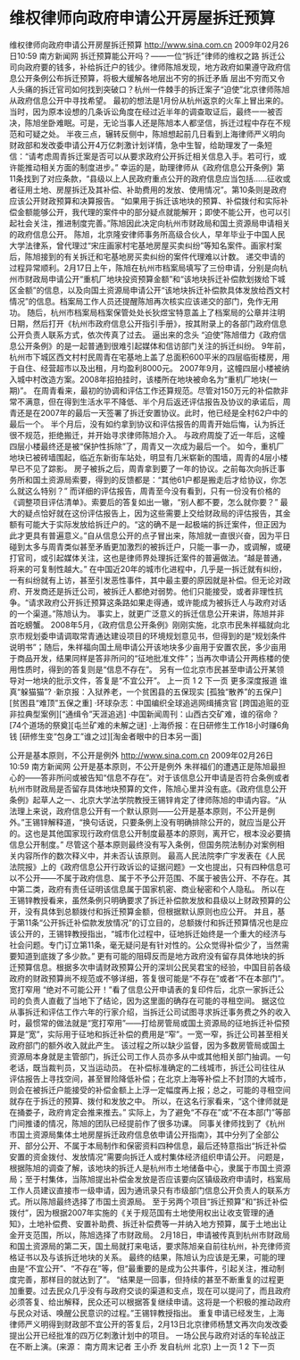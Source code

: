 # 维权律师向政府申请公开房屋拆迁预算

维权律师向政府申请公开房屋拆迁预算
http://www.sina.com.cn  2009年02月26日10:59   南方新闻网
拆迁预算能公开吗？——一位“拆迁”律师的维权之路
拆迁公司向政府要的钱多，补给拆迁户的钱少。律师陈旭发现，地方政府如果遵守政府信息公开条例公布拆迁预算，将极大缓解各地层出不穷的拆迁矛盾
层出不穷而又令人头痛的拆迁官司如何找到突破口？杭州一件棘手的拆迁案子“迫使”北京律师陈旭从政府信息公开中寻找希望。
最初的想法是1月份从杭州返京的火车上冒出来的。当时，因为原本设想的几条诉讼角度在经过近半年的调查取证后，最终一一被否决，陈旭坐卧难眠。可是，无论当事人还是陈旭本人都坚信，拆迁过程中存在不规范和可疑之处。
半夜三点，辗转反侧中，陈旭想起前几日看到上海律师严义明向财政部和发改委申请公开4万亿刺激计划详情，急中生智，给助理发了一条短信：“请考虑周青拆迁案是否可以从要求政府公开拆迁相关信息入手。若可行，或许能推动相关方面的制度进步。”
幸运的是，助理律师从《政府信息公开条例》第11条找到了对应条款，“县级以上人民政府重点公开的政府信息应当包括……征收或者征用土地、房屋拆迁及其补偿、补助费用的发放、使用情况”。第10条则是政府应该公开财政预算和决算报告。
“如果用于拆迁该地块的预算、补偿拨付和实际补偿金额能够公开，我代理的案件中的部分疑点就能解开；即使不能公开，也可以引起社会关注，推进制度完善。”陈旭因此决定向杭州市财政局和国土资源局申请相关的政府信息公开。
陈旭，北京隆安律师事务所高级合伙人，早年毕业于中国人民大学法律系，曾代理过“宋庄画家村宅基地房屋买卖纠纷”等知名案件。画家村案后，陈旭接到的有关拆迁和宅基地房买卖纠纷的案件代理难以计数。
递交申请的过程异常顺利。2月17日上午，陈旭在杭州市档案局填写了三份申请，分别是向杭州市财政局申请公开“重机厂地块投资预算金额”和“该地块拆迁补偿款划拨给下城区金额”的信息，以及向国土资源局申请公开“该地块拆迁补偿款具体发放给西文村情况”的信息。档案局工作人员还提醒陈旭再次核实应该递交的部门，免作无用功。
随后，杭州市档案局档案保管处处长狄煜宝特意盖上了档案局的公章并注明日期，然后打开《杭州市政府信息公开指引手册》，按其附录上的各部门政府信息公开负责人联系方式，依次传真了过去。
逼出来的念头
“迫使”陈旭借力《政府信息公开条例》的是一起普通到很难引起媒体和信访部门关注的拆迁纠纷。
9年前，杭州市下城区西文村村民周青在宅基地上盖了总面积600平米的四层临街楼房，用于自住、经营超市以及出租，月均盈利8000元。
2007年9月，这幢四层小楼被纳入城中村改造方案。2008年招拍挂时，该楼所在地块被命名为“重机厂地块(一期)”。
在周青看来，最初的协调和评估工作还算规范。尽管对150万元的补偿款非常不满意，但在得到生活水平不降低、半个月后返还评估报告及协议的承诺后，周青还是在2007年的最后一天签署了拆迁安置协议。此时，他已经是全村62户中的最后一个。
半个月后，没有如约拿到协议和评估报告的周青开始后悔，认为拆迁很不规范，拒绝搬迁，并开始寻求律师陈旭介入。
与政府周旋了近一年后，这幢四层小楼最终还是被“保护性拆除”了，周青又一次成为最后一个。
如今，重机厂地块已被砖墙围起，临近东新街车站处，明显有几米崭新的围墙，周青的4层小楼早已不见了踪影。
房子被拆之后，周青拿到要了一年的协议。之前每次向拆迁事务所和国土资源局索要，得到的反馈都是：“其他61户都是搬走后才给协议，你怎么就这么特别？”
而详细的评估报告，周青至今没有看到，只有一份没有价格的《调整项目评估清单》。索要后的答复如出一辙，“别人都不要，怎么就你要？”
最大的疑点恰好就在这份评估报告上，因为这些需要上交给财政局的评估报告，其金额有可能大于实际发放给拆迁户的。“这的确不是一起极端的拆迁案件，但正因为此才更具有普遍意义。”自从信息公开的点子冒出来，陈旭就一直很兴奋，因为平日碰到太多与周青类似甚至矛盾更加激烈的被拆迁户，只能一事一办，或调解，或硬打官司，或引起媒体关注，这也是律师界处理拆迁案件的普遍做法。“越是普通，将来的可复制性越大。”
在中国近20年的城市化进程中，几乎是一拆迁就有纠纷，一有纠纷就有上访，甚至引发恶性事件，其中最主要的原因就是补偿。但无论对政府、开发商还是拆迁公司，被拆迁人都绝对弱势。他们只能接受，或者非理性抗争。“请求政府公开拆迁预算这条路如果走得通，或许能成为被拆迁人与政府对话的一个渠道。”陈旭认为。
事实上，就更广泛意义的拆迁信息公开来讲，陈旭并非首吃螃蟹。
2008年5月，《政府信息公开条例》刚刚实施，北京市民朱祥福就向北京市规划委申请调取常青通达建设项目的环境规划意见书，但得到的是“规划条件说明书”；随后，朱祥福向国土局申请公开该地块多少亩用于安置农民，多少亩用于商品开发，结果同样是答非所问的“征地批准文件”；当再次申请公开两栋楼的使用性质时，得到的答复则是“信息不存在”。
另有一位北京市民甚至申请公开某领导对一地块的批示文件，答复是“不宜公开”。
上一页
1
2
下一页
更多深度报道
谁真“躲猫猫”?
·新京报：入狱养老，一个贫困县的五保现实
[孤独“散养”的五保户][贫困县“难顶”五保之重]
·环球杂志：中国编织全球追逃网缉捕贪官
[跨国追赃的亚非拉典型案例][“通缉令”天涯追逃]
·中国新闻周刊：山西古交矿难，谁的宿命？
[74个道场的祭奠][屯兰矿难的未解之谜]
·上海侨报：在日研修生工作18小时赚6角钱
[研修生变“包身工”谁之过][淘金者眼中的日本另一面]

公开是基本原则，不公开是例外
http://www.sina.com.cn  2009年02月26日10:59   南方新闻网
公开是基本原则，不公开是例外
朱祥福们的遭遇正是陈旭最担心的——答非所问或被告知“信息不存在”。对于该信息公开申请是否符合条例或者杭州市财政局是否留存具体地块预算的文件，陈旭心里并没有底。《政府信息公开条例》起草人之一、北京大学法学院教授王锡锌肯定了律师陈旭的申请内容。“从法理上来说，政府信息公开有一个默认原则——公开是基本原则，不公开是例外。”王锡锌解释道，“换句话说，只要条例上没有明确排除公开的，就应当是公开的。这也是其他国家现行政府信息公开制度最基本的原则，离开它，根本没必要搞信息公开制度。”
尽管这个基本原则最终没有写入条例，但国务院法制办对案例相关内容所作的数次释义中，并未否认该原则。
最高人民法院李广宇发表在《人民法院报》上的《政府信息公开行政诉讼的证据问题》一文也提出，只有四种信息可以不公开——不属于政府信息、属于不予公开范围、不属于被告公开、不存在。其中第二类，政府有责任证明该信息属于国家机密、商业秘密和个人隐私。
所以在王锡锌教授看来，虽然条例只明确要求了拆迁补偿款发放和县级以上财政预算的公开，没有具体到总额拨付和拆迁预算金额，但根据默认原则也应公开。
并且，基于第11条“公开拆迁补偿款发放情况”的订立目的，总额拨付和拆迁预算情况也是应该公开的，王锡锌教授指出，“城市化过程中，征地拆迁始终是一个重大的经济与社会问题。专门订立第11条，毫无疑问是有针对性的。公众觉得补偿少了，当然需要知道到底拨了多少款。”
更有可能的阻碍反而是地方政府没有留存具体地块的拆迁预算信息。根据多次申请财政预算公开的深圳公民吴君宝的经验，中国目前各级政府的财政预算尚不规范或不够详细，答复很可能是“不存在”或者“不在本部门”。
宽打窄用
“绝对不可能公开！”看了信息公开申请表的复印件后，北京一家拆迁公司的负责人直截了当地下了结论，因为这里面的确存在可能的寻租空间。
据这位从事拆迁和评估工作六年的行家介绍，当拆迁公司试图寻求拆迁事务费之外的收入时，最惯常的做法就是“宽打窄用”——打给房管局或国土资源局的征地拆迁补偿预算是“宽”，实际用于征地和拆迁补偿的费用是“窄”。一宽一窄，拆迁公司甚至相关政府部门的额外收入就此产生。
该过程之所以缺少监督，因为多数房管局或国土资源局本身就是主管部门，拆迁公司工作人员亦多从中或其他相关部门抽调。一句老话，既当裁判员，又当运动员。
在补偿标准确定的二线城市，拆迁公司往往从评估报告上寻找空间，甚至冒险降低补偿；在北京上海等补偿上不封顶的大城市，则会在被拆迁户能接受的补偿金额上上浮一定幅度再上报；总之，可能的寻租空间就存在于拆迁的预算、拨付和发放之中。
所以，在这名行家看来，“这个律师就是在捅娄子，政府肯定会推来推去。”
实际上，为了避免“不存在”或“不在本部门”等部门间推诿的情况，陈旭的团队已经提前作了很多功课。
同事关律师找到了《杭州市国土资源局集体土地房屋拆迁政府信息依申请公开指南》，其中分列了全部公开、部分公开、不属于本局制作和保密资料四种信息，最后还特意指出“拆迁补偿安置的资金拨付、发放情况”需要向拆迁人或村集体经济组织申请公开。
问题是，根据陈旭的调查了解，该地块的拆迁人是杭州市土地储备中心，隶属于市国土资源局；至于村集体，当陈旭提出补偿金发放是否应该要向区镇级政府申请时，档案局工作人员建议直接市一级申请，因为通讯录只有市级部门信息公开负责人的联系方式。所以陈旭最终选择了市国土资源局。
至于另两个项目“拆迁预算”和“拆迁补偿拨付”，因为根据2007年实施的《关于规范国有土地使用权出让收支管理的通知》，土地补偿费、安置补助费、拆迁补偿费等一并纳入地方预算，属于土地出让金开支范围，所以，陈旭选择了市财政局。
2月18日，申请被传真到杭州市财政局和国土资源局的第二天，国土局就打来电话，要求陈旭亲自前往杭州，补充律师资格证书以及与该拆迁地块的关系。
最终的结果，陈旭认为应该是无果，可能的理由是“不宜公开”、“不存在”等，但“最重要的是成为公共事件，引起关注，推动制度完善，那样目的就达到了”。
“结果是一回事，但持续的甚至不断重复的过程更加重要。过去民众几乎没有与政府交谈的渠道和支点，现在可以提问了，而且政府必须答复、给出解释，民众还可以根据答复继续申请。这将是一个积极的推动政府与民众对话、唤醒公民意识的过程。”王锡锌教授指出。
重复申请已经发生，上海律师严义明得到财政部不宜公开的答复后，2月13日北京律师杨慧文再次向发改委提出公开已经批准的四万亿刺激计划中的项目。
一场公民与政府对话的车轮战正在不断上演。(来源： 南方周末记者 王小乔 发自杭州 北京)
上一页
1
2
下一页

